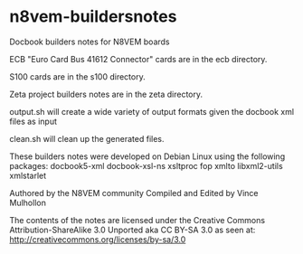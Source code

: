 n8vem-buildersnotes
============

Docbook builders notes for N8VEM boards

ECB "Euro Card Bus 41612 Connector" cards are in the ecb directory.

S100 cards are in the s100 directory.

Zeta project builders notes are in the zeta directory.

output.sh will create a wide variety of output formats given the docbook xml files as input

clean.sh will clean up the generated files.

These builders notes were developed on Debian Linux using the following packages:
docbook5-xml
docbook-xsl-ns
xsltproc
fop
xmlto
libxml2-utils
xmlstarlet

Authored by the N8VEM community
Compiled and Edited by Vince Mulhollon

The contents of the notes are licensed under the Creative Commons Attribution-ShareAlike 3.0 Unported aka CC BY-SA 3.0 as seen at:
http://creativecommons.org/licenses/by-sa/3.0

